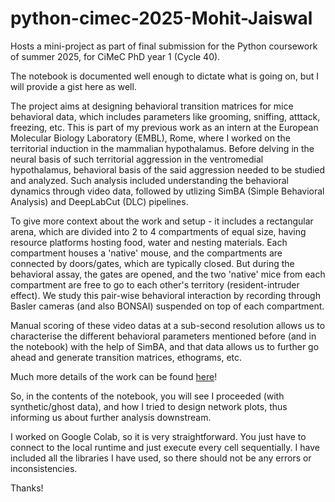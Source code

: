 # python-cimec-2025-Mohit-Jaiswal
Hosts a mini-project as part of final submission for the Python coursework of summer 2025, for CiMeC PhD year 1 (Cycle 40).

The notebook is documented well enough to dictate what is going on, but I will provide a gist here as well.

The project aims at designing behavioral transition matrices for mice behavioral data, which includes parameters like grooming, sniffing, atttack, freezing, etc. This is part of my previous work as an intern at the European Molecular Biology Laboratory (EMBL), Rome, where I worked on the territorial induction in the mammalian hypothalamus. Before delving in the neural basis of such territorial aggression in the ventromedial hypothalamus, behavioral basis of the said aggression needed to be studied and analyzed. Such analysis included understanding the behavioral dynamics through video data, followed by utlizing SimBA (Simple Behavioral Analysis) and DeepLabCut (DLC) pipelines.

To give more context about the work and setup - it includes a rectangular arena, which are divided into 2 to 4 compartments of equal size, having resource platforms hosting food, water and nesting materials. Each compartment houses a 'native' mouse, and the compartments are connected by doors/gates, which are typically closed. But during the behavioral assay, the gates are opened, and the two 'native' mice from each compartment are free to go to each other's territory (resident-intruder effect). We study this pair-wise behavioral interaction by recording through Basler cameras (and also BONSAI) suspended on top of each compartment.

Manual scoring of these video datas at a sub-second resolution allows us to characterise the different behavioral parameters mentioned before (and in the notebook) with the help of SimBA, and that data allows us to further go ahead and generate transition matrices, ethograms, etc.

Much more details of the work can be found [here]((https://www.nature.com/articles/s41598-024-75545-4))!

So, in the contents of the notebook, you will see I proceeded (with synthetic/ghost data), and how I tried to design network plots, thus informing us about further analysis downstream.

I worked on Google Colab, so it is very straightforward. You just have to connect to the local runtime and just execute every cell sequentially. I have included all the libraries I have used, so there should not be any errors or inconsistencies.

Thanks!
